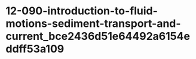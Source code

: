 # 12-090-introduction-to-fluid-motions-sediment-transport-and-current_bce2436d51e64492a6154eddff53a109